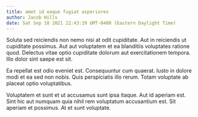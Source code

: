 ```yaml
---
title: amet id eaque fugiat asperiores
author: Jacob Hills
date: Sat Sep 18 2021 22:43:19 GMT-0400 (Eastern Daylight Time)
---
```

Soluta sed reiciendis non nemo nisi at odit cupiditate. Aut in reiciendis ut cupiditate possimus. Aut aut voluptatem et ea blanditiis voluptates ratione quod. Delectus vitae optio cupiditate dolorum aut exercitationem tempora. Illo dolor sint saepe est sit.

 Ea repellat est odio eveniet est. Consequuntur cum quaerat. Iusto in dolore modi et ea sed non nobis. Quis perspiciatis illo rerum. Totam voluptate ab placeat optio voluptatibus.

 Voluptatem et sunt et ut accusamus sunt ipsa itaque. Aut id aperiam est. Sint hic aut numquam quia nihil rem voluptatum accusantium est. Sit aperiam et possimus. At et sunt voluptate.